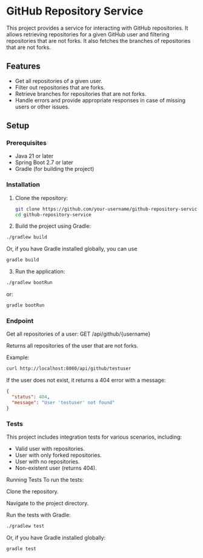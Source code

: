 # GitHub Repository Service

This project provides a service for interacting with GitHub repositories. It allows retrieving repositories for a given GitHub user and filtering repositories that are not forks. It also fetches the branches of repositories that are not forks.

## Features

- Get all repositories of a given user.
- Filter out repositories that are forks.
- Retrieve branches for repositories that are not forks.
- Handle errors and provide appropriate responses in case of missing users or other issues.

## Setup

### Prerequisites

- Java 21 or later
- Spring Boot 2.7 or later
- Gradle (for building the project)

### Installation

1. Clone the repository:
   ```bash
   git clone https://github.com/your-username/github-repository-service.git
   cd github-repository-service
2. Build the project using Gradle:
```bash
./gradlew build
```
Or, if you have Gradle installed globally, you can use
```bash
gradle build
```
3. Run the application:
```Bash
./gradlew bootRun
```
or:
```bash
gradle bootRun
```
### Endpoint

Get all repositories of a user: GET /api/github/{username}

Returns all repositories of the user that are not forks.

Example:

```bash
curl http://localhost:8080/api/github/testuser
```
If the user does not exist, it returns a 404 error with a message:
```json
{
  "status": 404,
  "message": "User 'testuser' not found"
}
```

### Tests
This project includes integration tests for various scenarios, including:

- Valid user with repositories.
- User with only forked repositories.
- User with no repositories.
- Non-existent user (returns 404).

Running Tests
To run the tests:

Clone the repository.

Navigate to the project directory.

Run the tests with Gradle:
```bash
./gradlew test
```
Or, if you have Gradle installed globally:

```bash
gradle test
```
